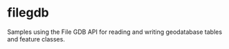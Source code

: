 # filegdb

Samples using the File GDB API for reading and writing geodatabase tables and feature classes.

